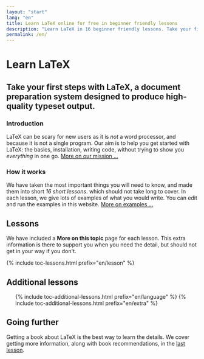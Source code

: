 ```yaml
---
layout: "start"
lang: "en"
title: Learn LaTeX online for free in beginner friendly lessons
description: "Learn LaTeX in 16 beginner friendly lessons. Take your first steps with LaTeX, a document preparation system designed to produce high-quality typeset output."
permalink: /en/
---
```


# Learn LaTeX

<h2 class="heading__introduction">Take your first steps with LaTeX, a document preparation system designed to produce high-quality typeset output.</h2>

<div
  class="text-columns">
  <section>
    <h3 class="text-columns__heading">Introduction</h3>
    <p>LaTeX can be scary for new users as it is <em>not</em> a word processor, 
    and because it is not a single program. Our aim is to help you get 
    started with LaTeX: the basics, installation, writing code, without 
    trying to show you <em>everything</em> in one go. <a href="./mission">More on our mission &hellip;</a></p>
  </section>
  <section>
    <h3 class="text-columns__heading">How it works</h3>
      <p>We have taken the most important things you will need to know, and made them into short <em>16 short lessons</em>. which should not take long to cover. In each lesson, we give lots of examples of what you would write. You can edit and run the examples in this website. <a href="./help#examples">More on examples &hellip;</a></p>
  </section>
</div>

<h2 class="heading__toc" id="toc">Lessons</h2>

<p class="paragraph__toc">We have included a <b>More on this topic</b> page for each lesson. This extra information is there to support you when you need the detail, but should not get in your way if you don't.</p>

{% include toc-lessons.html prefix="en/lesson" %}

<h2 class="heading__toc">Additional lessons</h2>
<ul class="lessons-toc">
  {% include toc-additional-lessons.html prefix="en/language" %}
  {% include toc-additional-lessons.html prefix="en/extra" %}
</ul>

## Going further

Getting a book about LaTeX is the best way to learn the details. We cover getting more information, along with book recommendations, in the [last lesson](./lesson-16).

